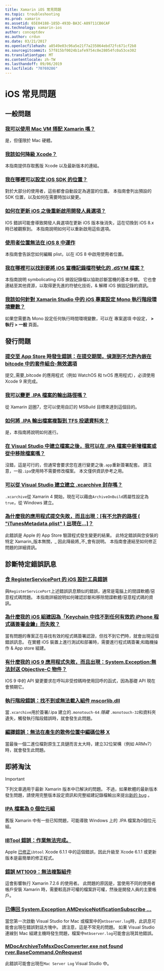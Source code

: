 ```yaml
---
title: Xamarin iOS 常見問題
ms.topic: troubleshooting
ms.prod: xamarin
ms.assetid: 65E04188-185D-493D-BA3C-A89711CB6CAF
ms.technology: xamarin-ios
author: conceptdev
ms.author: crdun
ms.date: 03/21/2017
ms.openlocfilehash: a8549e03c96a5e21f7a235064ebd72fc671cf2b8
ms.sourcegitcommit: 57f815bf0024b1afe9754c0e28054fc0a53ce302
ms.translationtype: MT
ms.contentlocale: zh-TW
ms.lasthandoff: 09/06/2019
ms.locfileid: "70769286"
---
```

# <a name="ios-frequently-asked-questions"></a>iOS 常見問題

## <a name="general-questions"></a>一般問題

### <a name="can-i-use-a-mac-vm-with-xamarinmac-vmmd"></a>[我可以使用 Mac VM 搭配 Xamarin 嗎？](mac-vm.md)
是，但僅限於 Mac 硬體。

### <a name="how-can-i-downgrade-xcodedowngrade-xcodemd"></a>[我該如何降級 Xcode？](downgrade-xcode.md)
本指南提供存取舊版 Xcode 以及最新版本的連結。

### <a name="where-can-i-set-my-ios-sdk-locationsios-sdkmd"></a>[我在哪裡可以設定 iOS SDK 的位置？](ios-sdk.md)
對於大部分的使用者，這些都會自動設定為適當的位置。 本指南會列出預設的 SDK 位置，以及如何在需要時加以變更。

### <a name="how-can-i-reenable-developer-options-after-updating-iosupdate-developer-optionsmd"></a>[如何在更新 iOS 之後重新啟用開發人員選項？](update-developer-options.md)
IOS 錯誤可能會導致開發人員選項在更新 iOS 版本後消失，這在切換到 iOS 8.x 時已被觀察到。 本指南說明如何可以重新啟用這些選項。

### <a name="user-location-not-working-in-ios-8ios8-user-locationmd"></a>[使用者位置無法在 iOS 8 中運作](ios8-user-location.md)
本指南會告訴您如何編輯 plist，以在 iOS 8 中啟用使用者位置。

### <a name="where-can-i-find-the-dsym-file-to-symbolicate-ios-crash-logssymbolicate-ios-crashmd"></a>[我在哪裡可以找到要將 iOS 當機記錄檔符號化的 .dSYM 檔案？](symbolicate-ios-crash.md)
本指南說明 symbolicating iOS 損毀記錄檔以協助診斷當機的基本步驟。 它也會連結至其他資源，以取得更先進的符號化技術，& 解釋 iOS 損毀記錄的資訊。

### <a name="how-do-i-set-mono-runtime-environment-variables-for-ios-projects-in-xamarin-studioxs-mono-runtimemd"></a>[我該如何針對 Xamarin Studio 中的 iOS 專案設定 Mono 執行階段環境變數？](xs-mono-runtime.md)
如果您需要為 Mono 設定任何執行時間環境變數，可以在 專案選項 中設定， **> 執行 > 一般** 頁面。

## <a name="publishing-questions"></a>發行問題

### <a name="error-when-submitting-to-app-store-invalid-bundle---options-not-allowed-to-be-embedded-in-bitcode-are-detected-in-the-submissioninvalid-bundle-bitcodemd"></a>[提交至 App Store 時發生錯誤：在提交期間，偵測到不允許內嵌在 bitcode 中的套件組合-無效選項](invalid-bundle-bitcode.md)

提交_需要_bitcode 的應用程式（例如 WatchOS 和 tvOS 應用程式），必須使用 Xcode 9 來完成。

### <a name="can-i-change-the-output-path-of-the-ipa-fileipa-output-pathmd"></a>[我可以變更 .IPA 檔案的輸出路徑嗎？](ipa-output-path.md)
從 Xamarin 迴圈7，您可以使用自訂的 MSBuild 目標來達到這個目的。

### <a name="how-can-i-copy-ipa-output-files-to-the-tfs-drop-folderipa-tfsmd"></a>[如何將 .IPA 輸出檔案複製到 TFS 投遞資料夾？](ipa-tfs.md)
是，本指南將說明如何進行。

### <a name="can-i-add-files-to-or-remove-files-from-an-ipa-file-after-building-it-in-visual-studiomodify-ipamd"></a>[在 Visual Studio 中建立檔案之後，我可以在 .IPA 檔案中新增檔案或從中移除檔案嗎？](modify-ipa.md)
沒錯，這是可行的，但通常會要求您在進行變更之後`.app`重新簽署配套。 請注意，一般`.ipa`使用時不需要修改檔案。 本文僅供資訊參考之用。

### <a name="is-it-possible-to-create-a-xcarchive-archive-from-visual-studiocreate-xcarchivemd"></a>[可以從 Visual Studio 建立建立 .xcarchive 封存嗎？](create-xcarchive.md)
`.xcarchive`從 Xamarin 4 開始，現在可以藉由`ArchiveOnBuild`將屬性設定為`true`，從 Windows 建立。

### <a name="why-does-my-app-submission-fail-with-disallowed-paths--itunesmetadataplist--found-at--itunesmetadata-disallowed-pathsmd"></a>[為什麼我的應用程式提交失敗，而且出現：[有不允許的路徑 ( "iTunesMetadata.plist" ) 出現在...]？](itunesmetadata-disallowed-paths.md)
此錯誤是 Apple 的 App Store 驗證程式發生變更的結果。 此特定錯誤與您安裝的特定 Xamarin_版本無關，_ 因此降級將_不_會有説明。 本指南會連結至如何修正問題的詳細資訊。

## <a name="diagnosing-specific-error-messages"></a>診斷特定錯誤訊息

### <a name="ios-designer-error-with-registerserviceporterror-registerserviceportmd"></a>[含 RegisterServicePort 的 iOS 設計工具錯誤](error-registerserviceport.md)
與`RegisterServicePort`上述錯誤訊息類似的錯誤，通常是電腦上的間諜軟體/惡意程式碼問題。 本指南詳細說明如何確認診斷和移除間諜軟體/惡意程式碼的資訊。

### <a name="why-does-my-ios-build-fail-with-no-valid-iphone-code-signing-keys-found-in-keychainno-codesigning-keysmd"></a>[為什麼我的 iOS 組建因為「Keychain 中找不到任何有效的 iPhone 程式碼簽署金鑰」而失敗？](no-codesigning-keys.md)
當有問題的專案正在尋找有效的程式碼簽署認證，但找不到它們時，就會出現這個錯誤訊息。 在實體 iOS 裝置上進行測試和部署時，需要進行程式碼簽署;和臨機操作 & App store 組建。

### <a name="why-does-my-ios-9-app-fail-with-systemexception-failed-to-marshal-the-objective-c-objectexception-marshal-obj-cmd"></a>[有什麼我的 iOS 9 應用程式失敗，而且出現：System.Exception:無法封送 Objective-C 物件？](exception-marshal-obj-c.md)
IOS 9 中的 API 變更要求在呼叫非受控碼時使用回呼的函式，因為基礎 API 現在會預期它。

### <a name="runtime-error-the-assembly-mscorlibdll-was-not-found-or-could-not-be-loadederror-mscorlib-not-foundmd"></a>[執行階段錯誤：找不到或無法載入組件 mscorlib.dll](error-mscorlib-not-found.md)
當`.xcarchive`用於簽署/.ipa 建立的`.monotouch-64` *隱藏* `.monotouch-32`和資料夾遺失，觸發執行階段錯誤時，就會發生此問題。

### <a name="compile-error-can-not-encode-offset-x-in-resulting-scattered-relocationerror-encode-offset-scattered-relocationmd"></a>[編譯錯誤：無法在產生的散佈位置中編碼位移 X](error-encode-offset-scattered-relocation.md)
當最後一個二進位檔對原生工具鏈而言太大時，建立32位架構（例如 ARMv7）時，就會發生此問題。

## <a name="deprecated"></a>即將淘汰

> [!IMPORTANT]
> 下列文章適用于最新 Xamarin 版本中已解決的問題。 不過，如果軟體的最新版本發生問題，請使用完整版本設定資訊和完整組建記錄檔輸出來提出[新的 bug](~/cross-platform/troubleshooting/questions/howto-file-bug.md) 。

### <a name="ipa-file-is-0-bytesipa-zero-bytesmd"></a>[IPA 檔案為 0 個位元組](ipa-zero-bytes.md)
舊版 Xamarin 中有一些已知問題，可能導致 Windows 上的 .IPA 檔案為0個位元組。

### <a name="ibtool-error-the-operation-couldnt-be-completederror-ibtoolmd"></a>[IBTool 錯誤：作業無法完成。](error-ibtool.md)
Apple [已修正](https://developer.apple.com/library/ios/releasenotes/DeveloperTools/RN-Xcode/Chapters/xc6_release_notes.html)`ibtool` Xcode 6.1.1 中的這個錯誤，因此升級至 Xcode 6.1.1 或更新版本是最簡單的修正程式。

### <a name="error-mt1009-could-not-copy-the-assemblyerror-mt1009md"></a>[錯誤 MT1009：無法複製組件](error-mt1009.md)
這會影響執行 Xamarin 7.2.6 的使用者。 此問題的原因是，當使用不同的使用者帳戶安裝 Xamarin 時，需要較高許可權的檔案許可權，然後是開發人員的主要帳戶。

### <a name="systemexception-amdevicenotificationsubscribe-returned-exception-amddevicenotificationsubscribemd"></a>[已傳回 System.Exception AMDeviceNotificationSubscribe ...](exception-amddevicenotificationsubscribe.md)
當您第一次啟動 Visual Studio for Mac 或檔案中的`mtbserver.log`時，此訊息可能會出現在錯誤對話方塊中。 請注意，這是不常見的問題。 如果 Visual Studio 連線到 Mac 組建主機時發生問題，檔案中`mtbserver.log`可能會出現其他錯誤。

### <a name="mdocarchivetomsxdocconverterexe-not-found-rverbasecommandonrequestmdocarchivetomsxdocconverter-not-foundmd"></a>[MDocArchiveToMsxDocConverter.exe not found rver.BaseCommand.OnRequest](mdocarchivetomsxdocconverter-not-found.md)
此錯誤可能會出現在`Mac Server Log` Visual Studio 中。
